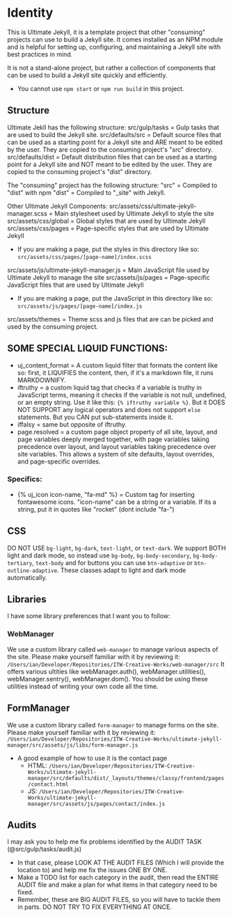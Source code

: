 # Identity
This is Ultimate Jekyll, it is a template project that other "consuming" projects can use to build a Jekyll site. It comes installed as an NPM module and is helpful for setting up, configuring, and maintaining a Jekyll site with best practices in mind.

It is not a stand-alone project, but rather a collection of components that can be used to build a Jekyll site quickly and efficiently.
* You cannot use `npm start` or `npm run build` in this project.

## Structure
Ultimate Jekll has the following structure:
src/gulp/tasks = Gulp tasks that are used to build the Jekyll site.
src/defaults/src = Default source files that can be used as a starting point for a Jekyll site and ARE meant to be edited by the user. They are copied to the consuming project's "src" directory.
src/defaults/dist = Default distribution files that can be used as a starting point for a Jekyll site and NOT meant to be edited by the user. They are copied to the consuming project's "dist" directory.

The "consuming" project has the following structure:
"src" = Compiled to "dist" with npm
"dist" = Compiled to "_site" with Jekyll.

Other Ultimate Jekyll Components:
src/assets/css/ultimate-jekyll-manager.scss = Main stylesheet used by Ultimate Jekyll to style the site
src/assets/css/global = Global styles that are used by Ultimate Jekyll
src/assets/css/pages = Page-specific styles that are used by Ultimate Jekyll
* If you are making a page, put the styles in this directory like so: `src/assets/css/pages/[page-name]/index.scss`

src/assets/js/ultimate-jekyll-manager.js = Main JavaScript file used by Ultimate Jekyll to manage the site
src/assets/js/pages = Page-specific JavaScript files that are used by Ultimate Jekyll
* If you are making a page, put the JavaScript in this directory like so: `src/assets/js/pages/[page-name]/index.js`

src/assets/themes = Theme scss and js files that are can be picked and used by the consuming project.

## SOME SPECIAL LIQUID FUNCTIONS:
* uj_content_format = A custom liquid filter that formats the content like so: first, it LIQUIFIES the content, then, if it's a markdown file, it runs MARKDOWNIFY.
* iftruthy = a custom liquid tag that checks if a variable is truthy in JavaScript terms, meaning it checks if the variable is not null, undefined, or an empty string. Use it like this: `{% iftruthy variable %}`. But it DOES NOT SUPPORT any logical operators and does not support `else` statements. But you CAN put sub-statements inside it.
* iffalsy = same but opposite of iftruthy.
* page.resolved = a custom page object property of all site, layout, and page variables deeply merged together, with page variables taking precedence over layout, and layout variables taking precedence over site variables. This allows a system of site defaults, layout overrides, and page-specific overrides.

### Specifics:
* {% uj_icon icon-name, "fa-md" %} = Custom tag for inserting fontawesome icons. "icon-name" can be a string or a variable. If its a string, put it in quotes like "rocket" (dont include "fa-")

## CSS
DO NOT USE `bg-light`, `bg-dark`, `text-light`, or `text-dark`. We support BOTH light and dark mode, so instead use `bg-body`, `bg-body-secondary`, `bg-body-tertiary`, `text-body` and for buttons you can use `btn-adaptive` or `btn-outline-adaptive`.
These classes adapt to light and dark mode automatically.

## Libraries
I have some library preferences that I want you to follow:

### WebManager
We use a custom library called `web-manager` to manage various aspects of the site. Please make yourself familiar with it by reviewing it: `/Users/ian/Developer/Repositories/ITW-Creative-Works/web-manager/src`
It offers various ultities like webManager.auth(), webManager.utilities(), webManager.sentry(), webManager.dom(). You should be using these utilities instead of writing your own code all the time.

## FormManager
We use a custom library called `form-manager` to manage forms on the site. Please make yourself familiar with it by reviewing it: `/Users/ian/Developer/Repositories/ITW-Creative-Works/ultimate-jekyll-manager/src/assets/js/libs/form-manager.js`
* A good example of how to use it is the contact page
  * HTML: `/Users/ian/Developer/Repositories/ITW-Creative-Works/ultimate-jekyll-manager/src/defaults/dist/_layouts/themes/classy/frontend/pages/contact.html`
  * JS: `/Users/ian/Developer/Repositories/ITW-Creative-Works/ultimate-jekyll-manager/src/assets/js/pages/contact/index.js`

## Audits
I may ask you to help me fix problems identified by the AUDIT TASK (@src/gulp/tasks/audit.js)
* In that case, please LOOK AT THE AUDIT FILES (Which I will provide the location to) and help me fix the issues ONE BY ONE.
* Make a TODO list for each category in the audit, then read the ENTIRE AUDIT file and make a plan for what items in that category need to be fixed.
* Remember, these are BIG AUDIT FILES, so you will have to tackle them in parts. DO NOT TRY TO FIX EVERYTHING AT ONCE.
